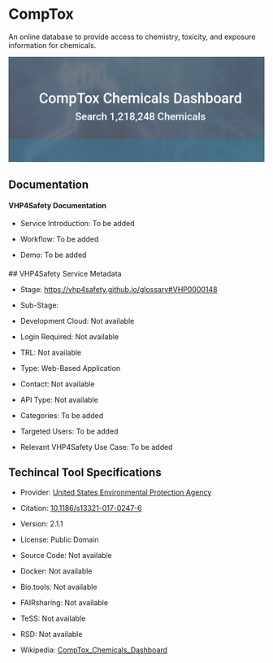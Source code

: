 # CompTox

<!--- This file is autogenerated. Edit comptox.json to make changes in this page. --->

An online database to provide access to chemistry, toxicity, and exposure information for chemicals.

![CompTox logo](https://raw.githubusercontent.com/VHP4Safety/cloud/main/docs/service/comptox.png)

## Documentation

#### VHP4Safety Documentation

* Service Introduction: To be added

* Workflow: To be added

* Demo: To be added

<h4 id='tess-widget-materials-header'></h4>

<div id='tess-widget-materials-list' class='tess-widget tess-widget-list'></div>
<script>
  function initTeSSWidgets() {
    var query = 'comptox';
    if (query.trim() != '') {
      TessWidget.Materials(document.getElementById('tess-widget-materials-list'),
                           'SimpleList',
                           {
                             opts: {
                               enableSearch: false
                             },
                             params: {
                               pageSize: 5,
                               q: query
                             }
                           });
      document.getElementById('tess-widget-materials-header').innerHTML = 'Documentation from ELIXIR TeSS'
    }
}
</script>
<script async='' defer='' src='https://elixirtess.github.io/TeSS_widgets/components/js/tess-widget-standalone.js' onload='initTeSSWidgets()'></script>
## VHP4Safety Service Metadata

* Stage: https://vhp4safety.github.io/glossary#VHP0000148

* Sub-Stage: 

* Development Cloud: Not available

* Login Required: Not available

* TRL: Not available

* Type: Web-Based Application

* Contact: Not available

* API Type: Not available

* Categories: To be added

* Targeted Users: To be added

* Relevant VHP4Safety Use Case: To be added

## Techincal Tool Specifications

* Provider: [United States Environmental Protection Agency](https://www.epa.gov/)

* Citation: [10.1186/s13321-017-0247-6](https://doi.org/10.1186/s13321-017-0247-6)

* Version: 2.1.1

* License: Public Domain

* Source Code: Not available

* Docker: Not available

* Bio.tools: Not available

* FAIRsharing: Not available

* TeSS: Not available

* RSD: Not available

* Wikipedia: [CompTox_Chemicals_Dashboard](CompTox_Chemicals_Dashboard)

<script type="application/ld+json">
  {
    "@context": "https://schema.org/",
    "@type": "SoftwareApplication",
    "http://purl.org/dc/terms/conformsTo": {
      "@type": "CreativeWork", "@id": "https://bioschemas.org/profiles/ComputationalTool/1.0-RELEASE"
    },
    "@id" : "https://vhp4safety.github.io/cloud/service/comptox",
    "name": "CompTox",
    "description": "An online database to provide access to chemistry, toxicity, and exposure information for chemicals.",
    "url": "https://comptox.epa.gov/dashboard/"
  }
</script>
